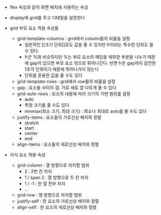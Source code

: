 - flex 속성과 같이 화면 배치에 사용하는 속성
- display에 grid를 주고 디테일을 설정한다

- grid 부모 요소 적용 속성들
	- grid-template-columns : grid에서 column들의 비율을 설정
		- 일반적인 [[크기 단위]]로도 값을 줄 수 있지만 fr이라는 특수한 단위도 쓸 수 있다.
		- fr은 %와 비슷하지만 %는 부모 요소의 패딩을 제외한 부분을 나누기 때문에 gap이 있으면 부모 요소 밖으로 튀어나간다. 반면 fr은 gap까지 감안한 1조각 단위이기 때문에 튀어나가지 않는다
		- 단위를 혼용한 값을 줄 수도 있다
	- grid-template-rows : grid에서 row들의 비율을 설정
	- gap : 요소들 사이의 갭. 가로 세로 갭 다르게 줄 수 있다
	- grid-auto-rows : 요소의 내용에 따라 크기의 가변 범위를 설정
		- auto
		- 특정 크기를 줄 수도 있다
		- minmax(최소 크기, 최대 크기) : 최소나 최대로 auto를 줄 수도 있다
	- justify-items : 요소들의 가로선상 배치와 정렬
		- stretch
		- start
		- center
		- end
	- align-items : 요소들의 세로선상 배치와 정렬

- 자식 요소 적용 속성
	- grid-column : 열 방향으로 차지할 범위
		- 2 : 2번 칸 차지
		- 1 / span 2 : 열 방향으로 두 칸 차지
		- 1 / -1 : 한 열 전부 차지
		- ...
	- grid-row : 행 방향으로 차지할 범위
	- justify-self : 한 요소의 가로선상 배치와 정렬
	- align-self : 한 요소의 세로선상 배치와 정렬